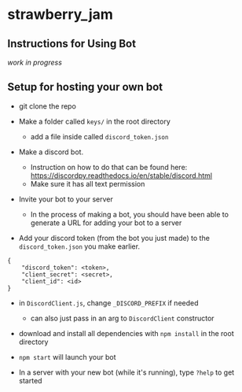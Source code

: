 # strawberry_jam

## Instructions for Using Bot

_work in progress_

## Setup for hosting your own bot

- git clone the repo
- Make a folder called `keys/` in the root directory
  - add a file inside called `discord_token.json`

- Make a discord bot. 
  - Instruction on how to do that can be found here: https://discordpy.readthedocs.io/en/stable/discord.html
  - Make sure it has all text permission

- Invite your bot to your server
  - In the process of making a bot, you should have been able to generate a URL for adding your bot to a server

- Add your discord token (from the bot you just made) to the `discord_token.json` you make earlier.

```
{
	"discord_token": <token>,
	"client_secret": <secret>,
	"client_id": <id>
}
```

- in `DiscordClient.js`, change `_DISCORD_PREFIX` if needed
  - can also just pass in an arg to `DiscordClient` constructor

- download and install all dependencies with `npm install` in the root directory

- `npm start` will launch your bot

- In a server with your new bot (while it's running), type `?help` to get started